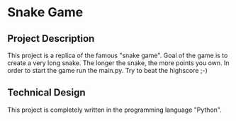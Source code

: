 # Snake Game

## Project Description
This project is a replica of the famous "snake game". Goal of the game is to create a very long snake. The longer the snake, the more points you own. In order to start the game run the main.py. Try to beat the highscore ;-)

## Technical Design
This project is completely written in the programming language "Python".
